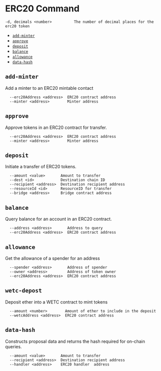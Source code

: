 # ERC20 Command

```
-d, decimals <number>          The number of decimal places for the erc20 token

```

- [`add-minter`](#add-minter)
- [`approve`](#approve)
- [`deposit`](#deposit)
- [`balance`](#balance)
- [`allowance`](#allowance)
- [`data-hash`](#data-hash)

## `add-minter`
Add a minter to an ERC20 mintable contact

```
  --erc20Address <address>  ERC20 contract address
  --minter <address>        Minter address
```
## `approve`
Approve tokens in an ERC20 contract for transfer.

```
  --erc20Address <address>  ERC20 contract address
  --minter <address>        Minter address
```

## `deposit`
Initiate a transfer of ERC20 tokens.

```
  --amount <value>       Amount to transfer
  --dest <id>            Destination chain ID
  --recipient <address>  Destination recipient address
  --resourceId <id>      ResourceID for transfer
  --bridge <address>     Bridge contract address
```

## `balance`
Query balance for an account in an ERC20 contract.

```
  --address <address>       Address to query
  --erc20Address <address>  ERC20 contract address
```

## `allowance`
Get the allowance of a spender for an address

```
  --spender <address>       Address of spender
  --owner <address>         Address of token owner
  --erc20Address <address>  ERC20 contract address
```

## `wetc-depost`
Deposit ether into a WETC contract to mint tokens

```
  --amount <number>        Amount of ether to include in the deposit
  --wetcAddress <address>  ERC20 contract address
```

## `data-hash`
Constructs proposal data and returns the hash required for on-chain queries.

```
  --amount <value>       Amount to transfer
  --recipient <address>  Destination recipient address 
  --handler <address>    ERC20 handler  address
```
